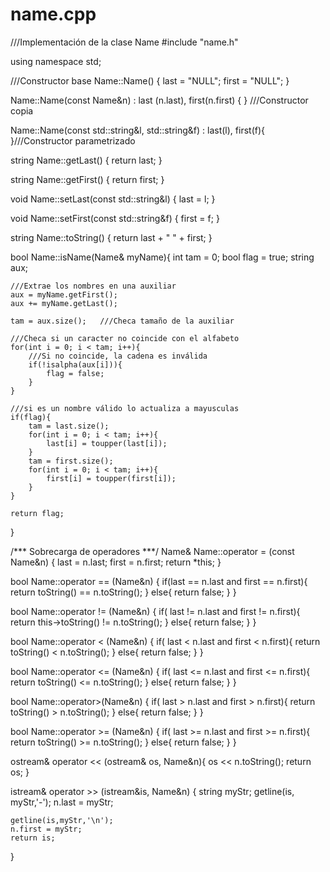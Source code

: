 # name.cpp
///Implementación de la clase Name
#include "name.h"

using namespace std;

///Constructor base
Name::Name() {
    last = "NULL";
    first = "NULL";
}

Name::Name(const Name&n) : last (n.last), first(n.first) { } ///Constructor copia

Name::Name(const std::string&l, std::string&f) : last(l), first(f){ }///Constructor parametrizado

string Name::getLast() {
    return last;
    }

string Name::getFirst() {
    return first;
    }

void Name::setLast(const std::string&l) {
    last = l;
    }

void Name::setFirst(const std::string&f) {
    first = f;
    }

string Name::toString() {
    return last + " " + first;
    }

bool Name::isName(Name& myName){
    int tam = 0;
    bool flag = true;
    string aux;

    ///Extrae los nombres en una auxiliar
    aux = myName.getFirst();
    aux += myName.getLast();

    tam = aux.size();   ///Checa tamaño de la auxiliar

    ///Checa si un caracter no coincide con el alfabeto
    for(int i = 0; i < tam; i++){
        ///Si no coincide, la cadena es inválida
        if(!isalpha(aux[i])){
            flag = false;
        }
    }

    ///si es un nombre válido lo actualiza a mayusculas
    if(flag){
        tam = last.size();
        for(int i = 0; i < tam; i++){
            last[i] = toupper(last[i]);
        }
        tam = first.size();
        for(int i = 0; i < tam; i++){
            first[i] = toupper(first[i]);
        }
    }

    return flag;
}

/*** Sobrecarga de operadores ***/
Name& Name::operator = (const Name&n) {
    last = n.last;
    first = n.first;
    return *this;
    }

bool Name::operator == (Name&n) {
    if(last == n.last and first == n.first){
        return toString() == n.toString();
    }
    else{
        return false;
    }
}

bool Name::operator != (Name&n) {
    if( last != n.last and first != n.first){
        return this->toString() != n.toString();
    }
    else{
        return false;
    }
}

bool Name::operator < (Name&n) {
    if( last < n.last and first < n.first){
        return toString() < n.toString();
    }
    else{
        return false;
    }
}

bool Name::operator <= (Name&n) {
    if( last <= n.last and first <= n.first){
        return toString() <= n.toString();
    }
    else{
        return false;
    }
}

bool Name::operator>(Name&n) {
    if( last > n.last and first > n.first){
        return toString() > n.toString();
    }
    else{
        return false;
    }
}

bool Name::operator >= (Name&n) {
    if( last >= n.last and first >= n.first){
        return toString() >= n.toString();
    }
    else{
        return false;
    }
}

ostream& operator << (ostream& os, Name&n){
    os << n.toString();
    return os;
}

istream& operator >> (istream&is, Name&n)
{
    string myStr;
    getline(is, myStr,'-');
    n.last = myStr;

    getline(is,myStr,'\n');
    n.first = myStr;
    return is;
}
